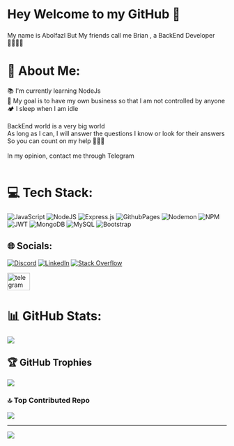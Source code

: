 <h1 align="left">Hey    Welcome to my GitHub 👋</h1>

###

<p align="left">My name is Abolfazl But My friends call me Brian , a BackEnd Developer 🧑🏼‍💻🔐</p>


###
# 💫 About Me:
📚 I'm currently learning NodeJs<br>🎯 My goal is to have my own business so that I am not controlled by anyone<br>🏕️ I sleep when I am idle<br><br>BackEnd world is a very big world<br>As long as I can, I will answer the questions I know or look for their answers <br>So you can count on my help 💪🏼😉<br><br>
In my opinion, contact me through Telegram  <br><br>


# 💻 Tech Stack:
![JavaScript](https://img.shields.io/badge/javascript-%23323330.svg?style=for-the-badge&logo=javascript&logoColor=%23F7DF1E) ![NodeJS](https://img.shields.io/badge/node.js-6DA55F?style=for-the-badge&logo=node.js&logoColor=white) ![Express.js](https://img.shields.io/badge/express.js-%23404d59.svg?style=for-the-badge&logo=express&logoColor=%2361DAFB) ![GithubPages](https://img.shields.io/badge/github%20pages-121013?style=for-the-badge&logo=github&logoColor=white) ![Nodemon](https://img.shields.io/badge/NODEMON-%23323330.svg?style=for-the-badge&logo=nodemon&logoColor=%BBDEAD) ![NPM](https://img.shields.io/badge/NPM-%23CB3837.svg?style=for-the-badge&logo=npm&logoColor=white)  ![JWT](https://img.shields.io/badge/JWT-black?style=for-the-badge&logo=JSON%20web%20tokens) ![MongoDB](https://img.shields.io/badge/MongoDB-%234ea94b.svg?style=for-the-badge&logo=mongodb&logoColor=white) ![MySQL](https://img.shields.io/badge/mysql-%2300000f.svg?style=for-the-badge&logo=mysql&logoColor=white)  ![Bootstrap](https://img.shields.io/badge/bootstrap-%238511FA.svg?style=for-the-badge&logo=bootstrap&logoColor=white) 

## 🌐 Socials:
[![Discord](https://img.shields.io/badge/Discord-%237289DA.svg?logo=discord&logoColor=white)](https://discordapp.com/users/1184868428700471422) [![LinkedIn](https://img.shields.io/badge/LinkedIn-%230077B5.svg?logo=linkedin&logoColor=white)](https://linkedin.com/in/https://www.linkedin.com/in/abolfazl-ghaderi-04769a290) [![Stack Overflow](https://img.shields.io/badge/-Stackoverflow-FE7A16?logo=stack-overflow&logoColor=white)](https://stackoverflow.com/users/22877362) 
<div align="left">
  <a href="https://t.me/Abolfazl_ghaderii" target="_blank">
    <img src="https://raw.githubusercontent.com/maurodesouza/profile-readme-generator/master/src/assets/icons/social/telegram/default.svg" width="52" height="40" alt="telegram logo"  />
  </a>
</div>

# 📊 GitHub Stats:
![](https://github-readme-stats.vercel.app/api?username=AbolfazlGhaderi&theme=dark&hide_border=true&include_all_commits=false&count_private=false)<br/>


## 🏆 GitHub Trophies
![](https://github-profile-trophy.vercel.app/?username=AbolfazlGhaderi&theme=flat&no-frame=false&no-bg=true&margin-w=4)



### 🔝 Top Contributed Repo
![](https://github-contributor-stats.vercel.app/api?username=AbolfazlGhaderi&limit=5&theme=dark&combine_all_yearly_contributions=true)

---
[![](https://visitcount.itsvg.in/api?id=AbolfazlGhaderi&icon=1&color=0)](https://visitcount.itsvg.in)

<!-- Proudly created with GPRM ( https://gprm.itsvg.in ) -->
